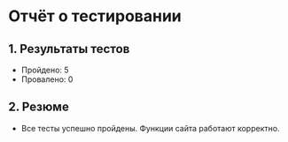 # Отчёт о тестировании

## 1. Результаты тестов
- Пройдено: 5
- Провалено: 0

## 2. Резюме
- Все тесты успешно пройдены. Функции сайта работают корректно.
